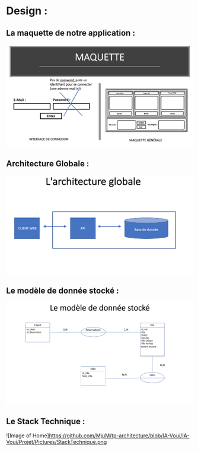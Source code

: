 # Design :

## La maquette de notre application :

  ![Image of Home](https://github.com/MjuM/tp-architecture/blob/IA-Voui/IA-Voui/Projet/Pictures/Maquette.png)







## Architecture Globale :
  
  ![Image of Home](https://github.com/MjuM/tp-architecture/blob/IA-Voui/IA-Voui/Projet/Pictures/ArchitectureGlobale.png)


## Le modèle de donnée stocké :

 ![Image of Home](https://github.com/MjuM/tp-architecture/blob/IA-Voui/IA-Voui/Projet/Pictures/Le%20modèle%20de%20donnée%20stocké.png)
 
## Le Stack Technique :

![Image of Home]https://github.com/MjuM/tp-architecture/blob/IA-Voui/IA-Voui/Projet/Pictures/StackTechnique.png
